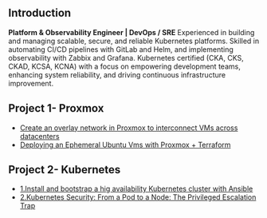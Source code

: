 ## Introduction
**Platform & Observability Engineer | DevOps / SRE**
Experienced in building and managing scalable, secure, and reliable Kubernetes platforms. Skilled in automating CI/CD pipelines with GitLab and Helm, and implementing observability with Zabbix and Grafana. Kubernetes certified (CKA, CKS, CKAD, KCSA, KCNA) with a focus on empowering development teams, enhancing system reliability, and driving continuous infrastructure improvement.

## Project 1- Proxmox
* [Create an overlay network in Proxmox to interconnect VMs across datacenters](Projet-1-Proxmox-Cluster/1.1_create_overlay_network_in_proxmox.md)
* [Deploying an Ephemeral Ubuntu Vms with Proxmox + Terraform](Projet-1-Proxmox-Cluster/1.2_deploy_vms_and_image_using_terraform.md)

## Project 2- Kubernetes
* [1.Install and bootstrap a hig availability Kubernetes cluster with Ansible](Project-2-Kubernetes/2.1-Install-and-bootstrap-a-hight-availability-kubernetes-cluster-with-ansibme.md)
* [2.Kubernetes Security: From a Pod to a Node: The Privileged Escalation Trap](Project-2-Kubernetes/2.2-kubernetes-security-understanding-priviliged.md)